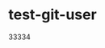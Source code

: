 <!--
 * @Description:
 * @Author: zzh
 * @Date: 2025-02-24 15:04:16
 * @LastEditTime: 2025-02-24 15:44:45
 * @LastEditors: zzh
 * @FilePath: /test-node/test-git-user/README.md
 *
-->

# test-git-user

33334

